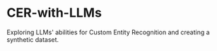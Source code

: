# CER-with-LLMs
Exploring LLMs' abilities for Custom Entity Recognition and creating a synthetic dataset.
